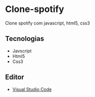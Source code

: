 # Clone-spotify
Clone spotify com javascript, html5, css3
## Tecnologias
- Javscript
- Html5
- Css3
## Editor
- [Visual Studio Code]("https://code.visualstudio.com/")
